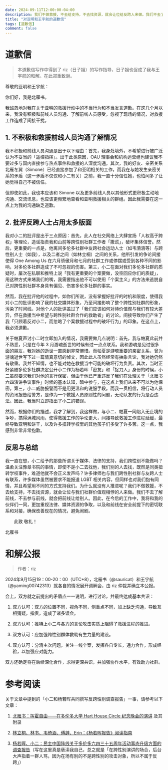 ```yaml
---
date: 2024-09-11T12:00:00-04:00
description: 我们不做救援，不去给支持，不去找资源，就会让位给反跨人来做。我们不去了解前线，不去参与前线，就会把前线让给反跨人。
title: "对亚明和王宇航的道歉信"
tags: [道歉信]
comment: false
---
```


# 道歉信

> 本道歉信写作中得到了 riz（日子姐）的写作指导，日子姐也促成了我与王宇航的和解。在此郑重致谢。

尊敬的亚明和王宇航：

你们好，我是北雁书。

我诚恳地对我在关于亚明的救援行动中的不当行为和不当发言道歉。在这几个月以来，我没有积极和前线人员沟通、了解前线人员感受，忽视了现场的情况，对救援工作造成了间接干扰。

## 1. 不积极和救援前线人员沟通了解情况

我不积极和前线人员沟通是出于以下理由：首先，我身处境外，不希望进行被广泛认为不妥当的「遥控指挥」。出于此类原因，OAU 理事会和机构运营组也建议我不要过多与国内直接参与热点事件和救援的人深度沟通。其次，我的好友、亲密关系北雁冬翼（Simone）已经直接参加了和亚明相关的工作，而我在与她发生亲密关系的矛盾（这一矛盾不仅仅和小二有关）之前，我一直十分信任她，也怕问多了让她觉得自己不被信任。

但即使如此，我也本应该和 Simone 以及更多前线人员以其他形式更积极主动地沟通、交流讯息，也应该更频繁地查看和亚明救援相关的群组。因此我需要在这一点上为我的沟通缺乏道歉。

## 2. 批评反跨人士占用太多版面

我对小二的批评是出于三点原因：首先，此人在社交网络上大肆宣扬「人权高于跨权」等理论，造谣指责我和山前等跨性别社群工作者「撒谎」，破坏集体信誉。然后，更重要的一点是，他离间多伦多社群中友跨社会运动人士（如韦漪涵等）与跨性别人士（如我），以及二者之间（如林立桐）之间的关系，他所引发的争论间接使得 One Among Us 在六月骄傲月和七月的社群工作或停摆或受到各种不同的影响，对多伦多社群造成了不可忽视的伤害。第三，小二在面对我们多伦多社群的质疑时，屡次在私聊和推特上说「我有更重要的个案要做，没空回应你们的质疑」，用这种方式来堵我们的嘴，我需要指出他不可以使用「个案主义」的方法来逃脱自己对跨性别社群本身具有偏见、伤害多伦多社群的事实。

然而，我在批评他的过程中，如你们所说，没有掌握好批评的时机和限度，使得我对小二的批评影响了我的社交媒体形象，乃至间接影响了整个跨性别社群的形象，污染了时间线。对他个人的批评盖过了「我们应该如何对待价值观与我们有较大差异，但在救援当中希望与跨性别社群合作的救助者」的讨论。间接导致你们产生了我「只顾着反对小二，而忽略了个案救援过程中的破坏行为」的印象。在这点上，我必须道歉。

关于帕夏声讨小二时立即加入的情况，我需要做几点说明：首先，我与帕夏此前并不熟悉，只是在今年 3 月游魂逝世的时候有过一点点联系。我和游魂是见过很多面的朋友，我对她的逝世一直感到非常惋惜。而帕夏是游魂重要的亲密关系，曾为游魂逝世写下过一篇情真意切的悼文，因此此人虽然经常有抽象言论，我对她仍然有敬重。我并不知情，也不能对她在救援当中可能的破坏行为负责。其次，当时正好紧随多伦多社群决定公开小二作为杨若晖「密友」和「捉刀人」身份的时候，小二虽然要求我们对他的言行保密，但由于他已严重违反了我们在处理关于「北雁书六四演讲争议事件」时候的基本认知，暗中参与，在这点上我们从来不可以为他保密。第三，小二威胁报警而不是用更温和的说服手段。而我一贯相信，将行动人员的资讯报告给警方，是作为一个救援人员原则性的问题，无论队友的行为是否违法。因此，我当时立即指出了小二的错误。

然而，根据你们的描述，我才了解到，我这样做，与小二、帕夏一同陷入无止境的争吵，搞得满城风雨，使得救援工作的争论更大，间接导致救援工作进程延缓，最终导致亚明和饼干，以及许多扭转学校里的其他孩子们多受了许多苦。这一点，我感到非常非常抱歉。

## 反思与总结

我一直在想，小二给予的那些所谓关于媒体、法律的支持，我们跨性别不能做吗？温柔关注豫章书院的事情，即使不是小二去找他，我们别的人去找，既然是同类扭转学校事件，难道他就不会正义发声吗？许多律师也与我们跨性别社群与友跨人士有联系，许多媒体虽然被要求不能报道 LGBT 相关内容，但同样也对我们抱有同情，并且希望用不同的方式支持我们。为什么就没有人推进呢？我们不做救援，不去给支持，不去找资源，就会让位与我们社群价值观相悖的人来做。我们不去了解前线，不去参与前线，就会把前线让给别人。因此，在今后的工作中，我将和我的伙伴们一同，更加重视法律、媒体资源的争取，以及和前线在安全前提下的密切联系和对接，确保改善现在的情况，避免闹剧。


　　此致
敬礼！

北雁书

# 和解公报

> 作者：riz

2024年9月15日19：00-20：00（UTC+8），北雁书（@sauricat）和王宇航（@yaming00742313）就各自的情况展开调解会，由 riz 仲裁并确立本公报。

会上，双方就之前提出的矛盾点一一说明，进行讨论，并最终达成基本共识：

1. 双方认可：双方的位置不同，视角不同，侧重点不同，加上缺乏沟通，导致互相猜疑，指责，造成了诸多误会。

2. 双方认可：推特上小二与各方的言论攻击实质上阻碍了救援进程的推进。

3. 双方认可：应加强跨性别群体救助有生力量的建设。

4. 双方认可：分清主次问题，关注一线个案，发挥各自专长，通力合作，形成经验，以加强应对能力。

双方还确定将在后续深化合作，求得更深共识，并加强协作水平，有效助力社群。

# 参考阅读

关于文章中提到的「小二和杨若晖共同撰写反跨性别调查报告」一事，请参考以下文章：

1. [北雁书：挥霍自由——在多伦多大学 Hart House Circle 纪念晚会的演讲](../20240604-hart-house/) 及其附录

2. [林立桐、林书、韦倚涵、傅辞、Erin：《杨若晖报告》阅读指南](https://matters.town/a/junaerd359ts)

3. [杨若晖、小二：民主中国阵线关于多伦多六四三十五周年活动事态升级方面的调查报告](https://x.com/WesterAOC/status/1811015383286968644)（写在这里真是亵渎我自己，总之就是「在跨性别演讲的场合，后台大声指着一群人骂，因为在场有别的不是跨性别的攻击对象，所以不属于反跨」）
